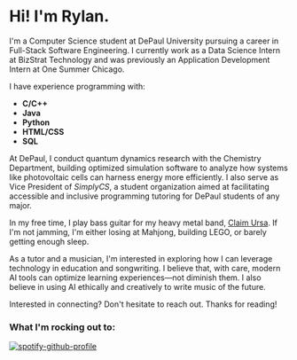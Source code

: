 # Hi! I'm Rylan.

I'm a Computer Science student at DePaul University pursuing a career in Full-Stack Software Engineering. I currently work as a Data Science Intern at BizStrat Technology and was previously an Application Development Intern at One Summer Chicago.

I have experience programming with:
- **C/C++**
- **Java**
- **Python**
- **HTML/CSS**
- **SQL**

At DePaul, I conduct quantum dynamics research with the Chemistry Department, building optimized simulation software to analyze how systems like photovoltaic cells can harness energy more efficiently. I also serve as Vice President of *SimplyCS*, a student organization aimed at facilitating accessible and inclusive programming tutoring for DePaul students of any major.

In my free time, I play bass guitar for my heavy metal band, [Claim Ursa](https://www.instagram.com/claimursa/). If I'm not jamming, I'm either losing at Mahjong, building LEGO, or barely getting enough sleep.

As a tutor and a musician, I'm interested in exploring how I can leverage technology in education and songwriting. I believe that, with care, modern AI tools can optimize learning experiences—not diminish them. I also believe in using AI ethically and creatively to write music of the future.

Interested in connecting? Don't hesitate to reach out. Thanks for reading!

### What I'm rocking out to:
[![spotify-github-profile](https://spotify-github-profile.kittinanx.com/api/view?uid=c65vugqubudxnhgsvux6ns1pv&cover_image=true&theme=natemoo-re&show_offline=true&background_color=121212&interchange=true&bar_color=e3008c&bar_color_cover=false)](https://spotify-github-profile.kittinanx.com/api/view?uid=c65vugqubudxnhgsvux6ns1pv&redirect=true)
